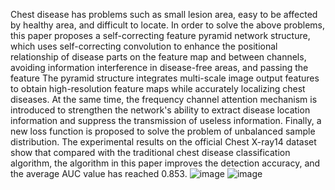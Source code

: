   Chest disease has problems such as small lesion area, easy to be affected by healthy area, and difficult to locate. In order to solve the above problems, this paper proposes a self-correcting feature pyramid network structure, which uses self-correcting convolution to enhance the positional relationship of disease parts on the feature map and between channels, avoiding information interference in disease-free areas, and passing the feature The pyramid structure integrates multi-scale image output features to obtain high-resolution feature maps while accurately localizing chest diseases. At the same time, the frequency channel attention mechanism is introduced to strengthen the network's ability to extract disease location information and suppress the transmission of useless information. Finally, a new loss function is proposed to solve the problem of unbalanced sample distribution. The experimental results on the official Chest X-ray14 dataset show that compared with the traditional chest disease classification algorithm, the algorithm in this paper improves the detection accuracy, and the average AUC value has reached 0.853.
![image](https://user-images.githubusercontent.com/76933764/184541027-11570ca5-f549-4e92-b86c-d7b4d9ef551b.png)
![image](https://user-images.githubusercontent.com/76933764/184541037-e04d6b30-a7a1-4540-afef-48cb802da866.png)
